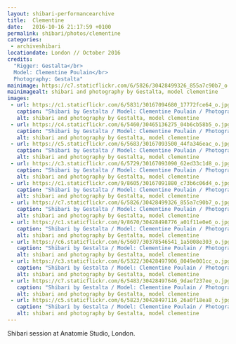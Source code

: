 ```yaml
---
layout: shibari-performancearchive
title:  Clementine
date:   2016-10-16 21:17:59 +0100
permalink: shibari/photos/clementine
categories:
 - archiveshibari
locationdate: London // October 2016
credits:
  "Rigger: Gestalta</br>
  Model: Clementine Poulain</br>
  Photography: Gestalta"
mainimage: https://c7.staticflickr.com/6/5826/30428499326_855a7c90b7_o.jpg
mainimagealt: shibari and photography by Gestalta, model clementine
images:
 - url: https://c1.staticflickr.com/6/5831/30167094680_17772fce64_o.jpg
   caption: "Shibari by Gestalta / Model: Clementine Poulain / Photography: Gestalta"
   alt: shibari and photography by Gestalta, model clementine
 - url: https://c4.staticflickr.com/6/5460/30465136275_04b6cb58b5_o.jpg
   caption: "Shibari by Gestalta / Model: Clementine Poulain / Photography: Gestalta"
   alt: shibari and photography by Gestalta, model clementine
 - url: https://c5.staticflickr.com/6/5683/30167093500_44fa346eac_o.jpg
   caption: "Shibari by Gestalta / Model: Clementine Poulain / Photography: Gestalta"
   alt: shibari and photography by Gestalta, model clementine
 - url: https://c3.staticflickr.com/6/5729/30167093090_62ed33c1d8_o.jpg
   caption: "Shibari by Gestalta / Model: Clementine Poulain / Photography: Gestalta"
   alt: shibari and photography by Gestalta, model clementine
 - url: https://c1.staticflickr.com/9/8605/30167091880_c73b6c06d4_o.jpg
   caption: "Shibari by Gestalta / Model: Clementine Poulain / Photography: Gestalta"
   alt: shibari and photography by Gestalta, model clementine
 - url: https://c7.staticflickr.com/6/5826/30428499326_855a7c90b7_o.jpg
   caption: "Shibari by Gestalta / Model: Clementine Poulain / Photography: Gestalta"
   alt: shibari and photography by Gestalta, model clementine
 - url: https://c1.staticflickr.com/9/8670/30428498776_a01f11e0e6_o.jpg
   caption: "Shibari by Gestalta / Model: Clementine Poulain / Photography: Gestalta"
   alt: shibari and photography by Gestalta, model clementine
 - url: https://c6.staticflickr.com/6/5607/30378546541_1a5008e303_o.jpg
   caption: "Shibari by Gestalta / Model: Clementine Poulain / Photography: Gestalta"
   alt: shibari and photography by Gestalta, model clementine
 - url: https://c3.staticflickr.com/6/5322/30428497906_8049e001cc_o.jpg
   caption: "Shibari by Gestalta / Model: Clementine Poulain / Photography: Gestalta"
   alt: shibari and photography by Gestalta, model clementine
 - url: https://c7.staticflickr.com/6/5483/30428497646_9daef237ee_o.jpg
   caption: "Shibari by Gestalta / Model: Clementine Poulain / Photography: Gestalta"
   alt: shibari and photography by Gestalta, model clementine
 - url: https://c5.staticflickr.com/6/5823/30428497116_26a0f18ea8_o.jpg
   caption: "Shibari by Gestalta / Model: Clementine Poulain / Photography: Gestalta"
   alt: shibari and photography by Gestalta, model clementine
---
```

Shibari session at Anatomie Studio, London.
